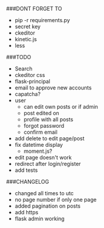 ###DONT FORGET TO
- pip -r requirements.py
- secret key
- ckeditor
- kinetic.js
- less

###TODO
- Search
- ckeditor css
- flask-principal
- email to approve new accounts
- capatcha?
- user
    - can edit own posts or if admin
    - post edited on 
    - profile with all posts
    - forgot password
    - confirm email 
- add delete to edit page/post
- fix datetime display
    - moment.js?
- edit page doesn't work
- redirect after login/register
- add tests

###CHANGELOG
- changed all times to utc
- no page number if only one page
- added pagination on posts
- add https
- flask admin working
